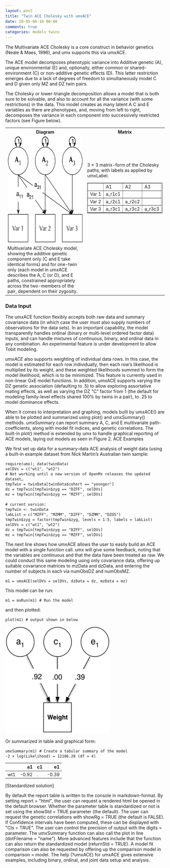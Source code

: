 ```yaml
---
layout: post
title: "Twin ACE Cholesky with umxACE"
date: 20-05-06-10 00:00
comments: true
categories: models twins
---
```


The Multivariate ACE Cholesky is a core construct in behavior genetics (Neale & Maes, 1996), and umx supports this via umxACE.

The ACE model decomposes phenotypic variance into Additive genetic (A), unique environmental (E) and, optionally, either common or shared-environment (C) or non-additive genetic effects (D). This latter restriction emerges due to a lack of degrees of freedom to simultaneously model C and D given only MZ and DZ twin pairs. 

The Cholesky or lower-triangle decomposition allows a model that is both sure to be solvable, and also to account for all the variance (with some restrictions) in the data. This model creates as many latent A C and E variables as there are phenotypes, and, moving from left to right, decomposes the variance in each component into successively restricted factors (see Figure below).

<table border="0" cellspacing="5" cellpadding="5">
	<tr><th>Diagram</th><th>Matrix</th></tr>
	<tr> <td width="50%"> <img src="/media/umxTwin/ACE.png" width="330" height="337" alt="ACE"></td>
		<td>3 &times; 3 matrix-form of the Cholesky paths, with labels as applied by umxLabel.
			<table border="1">
				<tr><td></td>     <td>A1</td>    <td>A2</td>    <td>A3</td>    </tr>
				<tr><td>Var 1</td><td>a_r1c1</td><td></td>      <td></td>      </tr>
				<tr><td>Var 2</td><td>a_r2c1</td><td>a_r2c2</td><td></td>      </tr>
				<tr><td>Var 3</td><td>a_r3c1</td><td>a_r3c2</td><td>a_r3c3</td></tr>
			</table>
		</td>
	</tr>
	<tr>
		<td colspan = "0">
			Multivariate ACE Cholesky model, showing the additive genetic component only (C and E take identical forms) and for one-twin only (each model in umxACE describes the A, C (or D), and E paths, constrained appropriately across the two-members of the pair, dependent on their zygosity. 
		</td>
	</tr>
</table>

### Data Input
The umxACE function flexibly accepts both raw data and summary covariance data (in which case the user must also supply numbers of observations for the data sets). In an important capability, the model transparently handles ordinal (binary or multi-level ordered factor data) inputs, and can handle mixtures of continuous, binary, and ordinal data in any combination. An experimental feature is under development to allow Tobit modeling.

*umxACE* also supports weighting of individual data rows. In this case, the model is estimated for each row individually, then each row’s likelihood is multiplied by its weight, and these weighted likelihoods summed to form the model likelihood, which is to be minimized. This feature is currently used in non-linear GxE model functions. In addition, umxACE supports varying the DZ genetic association (defaulting to .5) to allow exploring assortative mating effects, as well as varying the DZ "C" factor from 1 (the default for modeling family-level effects shared 100% by twins in a pair), to .25 to model dominance effects.

When it comes to interpretation and graphing, models built by umxACE() are able to be plotted and summarized using plot() and umxSummary() methods. umxSummary can report summary A, C, and E multivariate path-coefficients, along with model fit indices, and genetic correlations. The built-in plot() method is extended by umx to handle graphical reporting of ACE models, laying out models as seen in Figure 2.
ACE Examples

We first set up data for a summary-data ACE analysis of weight data (using a built-in example dataset from Nick Martin’s Australian twin sample:


```splus    
require(umx); data(twinData)
selDVs = c("wt1", "wt2")
# Not working until a new version of OpenMx releases the updated dataset…
tmpTwin = twinData[twinData$cohort == "younger"]
dz = tmpTwin[tmpTwin$zyg == "DZFF", selDVs]
mz = tmpTwin[tmpTwin$zyg == "MZFF", selDVs]

# current version:
tmpTwin <- twinData
labList = c("MZFF", "MZMM", "DZFF", "DZMM", "DZOS")
tmpTwin$zyg = factor(tmpTwin$zyg, levels = 1:5, labels = labList)
selDVs = c("wt1", "wt2")
dz = tmpTwin[tmpTwin$zyg == "DZFF", selDVs]
mz = tmpTwin[tmpTwin$zyg == "MZFF", selDVs]
```

The next line shows how umxACE allows the user to easily build an ACE model with a single function call. umx will give some feedback, noting that the variables are continuous and that the data have been treated as raw. We could conduct this same modeling using only covariance data, offering up suitable covariance matrices to mzData and dzData, and entering the number of subjects in each via numObsDZ and numObsMZ.

```splus
m1 = umxACE(selDVs = selDVs, dzData = dz, mzData = mz)
```
        
This model can be run:

```splus
m1 = mxRun(m1) # Run the model
```
and then plotted:

```splus
plot(m1) # output shown in below
```

<img src="/media/umxTwin/weight_ACE_plot.png" width="330" height="337" alt="ACE_uni_plot">


Or summarized in table and graphical form:

```splus
umxSummary(m1) # Create a tabular summary of the model
-2 × log(Likelihood) = 12186.28 (df = 4)
```

|    |    a1|c1 |    e1|
|:---|-----:|:--|-----:|
|wt1 | -0.92|.  | -0.39|
[Standardized solution]

By default the report table is written to the console in markdown-format. By setting report = "html", the user can request a rendered html be opened in the default browser. Whether the parameter table is standardized or not is set using the showStd = TRUE parameter (the default). The user can request the genetic correlations with showRg = TRUE (the default is FALSE). If Confidence intervals have been computed, these can be displayed with "CIs = TRUE".
The user can control the precision of output with the digits = parameter. The umxSummary function can also call the plot in line (dotFilename = "name"). More advanced features include that the function can also return the standardized model (returnStd = TRUE). A model fit comparison can also be requested by offering up the comparison model in comparison = model.
The help (?umxACE) for umxACE gives extensive examples, including binary, ordinal, and joint data setup and analysis.
